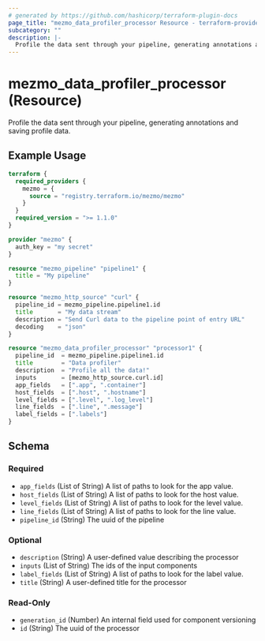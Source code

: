 ```yaml
---
# generated by https://github.com/hashicorp/terraform-plugin-docs
page_title: "mezmo_data_profiler_processor Resource - terraform-provider-mezmo"
subcategory: ""
description: |-
  Profile the data sent through your pipeline, generating annotations and saving profile data.
---
```


# mezmo_data_profiler_processor (Resource)

Profile the data sent through your pipeline, generating annotations and saving profile data.

## Example Usage

```terraform
terraform {
  required_providers {
    mezmo = {
      source = "registry.terraform.io/mezmo/mezmo"
    }
  }
  required_version = ">= 1.1.0"
}

provider "mezmo" {
  auth_key = "my secret"
}

resource "mezmo_pipeline" "pipeline1" {
  title = "My pipeline"
}

resource "mezmo_http_source" "curl" {
  pipeline_id = mezmo_pipeline.pipeline1.id
  title       = "My data stream"
  description = "Send Curl data to the pipeline point of entry URL"
  decoding    = "json"
}

resource "mezmo_data_profiler_processor" "processor1" {
  pipeline_id  = mezmo_pipeline.pipeline1.id
  title        = "Data profiler"
  description  = "Profile all the data!"
  inputs       = [mezmo_http_source.curl.id]
  app_fields   = [".app", ".container"]
  host_fields  = [".host", ".hostname"]
  level_fields = [".level", ".log_level"]
  line_fields  = [".line", ".message"]
  label_fields = [".labels"]
}
```

<!-- schema generated by tfplugindocs -->
## Schema

### Required

- `app_fields` (List of String) A list of paths to look for the app value.
- `host_fields` (List of String) A list of paths to look for the host value.
- `level_fields` (List of String) A list of paths to look for the level value.
- `line_fields` (List of String) A list of paths to look for the line value.
- `pipeline_id` (String) The uuid of the pipeline

### Optional

- `description` (String) A user-defined value describing the processor
- `inputs` (List of String) The ids of the input components
- `label_fields` (List of String) A list of paths to look for the label value.
- `title` (String) A user-defined title for the processor

### Read-Only

- `generation_id` (Number) An internal field used for component versioning
- `id` (String) The uuid of the processor
